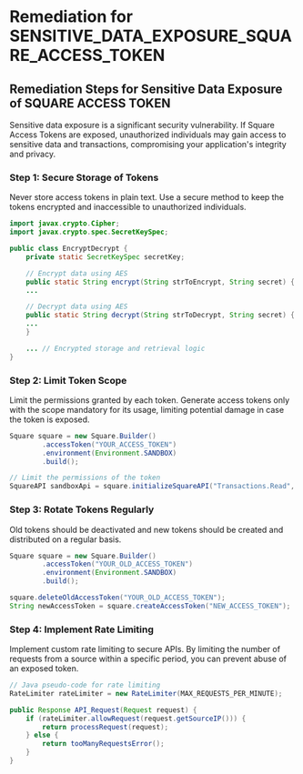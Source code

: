 # Remediation for SENSITIVE_DATA_EXPOSURE_SQUARE_ACCESS_TOKEN

## Remediation Steps for Sensitive Data Exposure of SQUARE ACCESS TOKEN 

Sensitive data exposure is a significant security vulnerability. If Square Access Tokens are exposed, unauthorized individuals may gain access to sensitive data and transactions, compromising your application's integrity and privacy.

### Step 1: Secure Storage of Tokens

Never store access tokens in plain text. Use a secure method to keep the tokens encrypted and inaccessible to unauthorized individuals.

```java
import javax.crypto.Cipher;
import javax.crypto.spec.SecretKeySpec;

public class EncryptDecrypt {
    private static SecretKeySpec secretKey;

    // Encrypt data using AES
    public static String encrypt(String strToEncrypt, String secret) {
    ...

    // Decrypt data using AES
    public static String decrypt(String strToDecrypt, String secret) {
    ...
    }

    ... // Encrypted storage and retrieval logic
}
```

### Step 2: Limit Token Scope

Limit the permissions granted by each token. Generate access tokens only with the scope mandatory for its usage, limiting potential damage in case the token is exposed.

```java
Square square = new Square.Builder()
        .accessToken("YOUR_ACCESS_TOKEN")
        .environment(Environment.SANDBOX)
        .build();

// Limit the permissions of the token
SquareAPI sandboxApi = square.initializeSquareAPI("Transactions.Read", "Customers.Write");
```

### Step 3: Rotate Tokens Regularly 

Old tokens should be deactivated and new tokens should be created and distributed on a regular basis.

```java
Square square = new Square.Builder()
        .accessToken("YOUR_OLD_ACCESS_TOKEN")
        .environment(Environment.SANDBOX)
        .build();

square.deleteOldAccessToken("YOUR_OLD_ACCESS_TOKEN");
String newAccessToken = square.createAccessToken("NEW_ACCESS_TOKEN");
```

### Step 4: Implement Rate Limiting 

Implement custom rate limiting to secure APIs. By limiting the number of requests from a source within a specific period, you can prevent abuse of an exposed token.

```java
// Java pseudo-code for rate limiting
RateLimiter rateLimiter = new RateLimiter(MAX_REQUESTS_PER_MINUTE);

public Response API_Request(Request request) {
    if (rateLimiter.allowRequest(request.getSourceIP())) {
        return processRequest(request);
    } else {
        return tooManyRequestsError();
    }
}
```